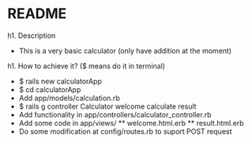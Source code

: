 # README

h1. Description
* This is a very basic calculator (only have addition at the moment)

h1. How to achieve it? ($ means do it in terminal)
* $ rails new calculatorApp
* $ cd calculatorApp
* Add app/models/calculation.rb
* $ rails g controller Calculator welcome calculate result
* Add functionality in app/controllers/calculator_controller.rb
* Add some code in app/views/
** welcome.html.erb
** result.html.erb
* Do some modification at config/routes.rb to suport POST request

